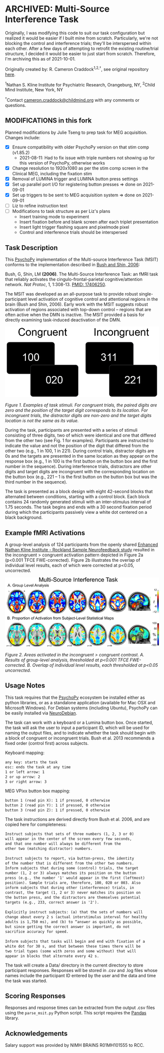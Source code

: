 # ARCHIVED: Multi-Source Interference Task

Originally, I was modifying this code to suit our task configuration but realized it would be easier if I built mine from scratch. Particularly, we're not blocking the control and interference trials; they'll be interspersed within each other. After a few days of attempting to retrofit the existing routine/trial structure, I decided it would be easier to just start from scratch. Therefore, I'm archiving this as of 2021-10-01. 

Originally created by: R. Cameron Craddock<sup>1,2,†</sup>, see original repository [here](https://github.com/ccraddock/msit).

<sup>1</sup>Nathan S. Kline Institute for Psychiatric Research, Orangeburg, NY, <sup>2</sup>Child Mind Institute, New York, NY

<sup>†</sup>Contact [cameron.craddock@childmind.org](mailto:cameron.craddock@childmind.org) with any comments or questions.

## MODIFICATIONS in this fork

Planned modifications by Julie Tseng to prep task for MEG acquisition. Changes include:
- [x] Ensure compatibility with older PsychoPy version on that stim comp (v1.85.2)
    * 2021-08-11: Had to fix issue with triple numbers not showing up for this version of PsychoPy, otherwise works
- [x] Change resolution to 1920x1080 as per the stim comp screen in the Clinical MEG, including the fixation stim
- [x] Removal of LUMINA trigger and LUMINA button press settings
- [x] Set up parallel port I/O for registering button presses => done on 2021-09-01
- [x] Set up triggers to be sent to MEG acquisition system => done on 2021-09-01
- [ ] Liz to refine instruction text
- [ ] Modifications to task structure as per Liz's plans
    * Insert training mode to experiment
    * Insert fixation before and blank screen after each triplet presentation
    * Insert light trigger flashing square and pixelmode pixel
    * Control and interference trials should be interspersed

## Task Description

This [PsychoPy](http://www.psychopy.org/) implementation of the Multi-source Interference Task (MSIT)
conforms to the implementation described in [Bush and Shin, 2006](http://www.nature.com/nprot/journal/v1/n1/full/nprot.2006.48.html):

Bush, G, Shin, LM **(2006)**. The Multi-Source Interference Task: an fMRI task that
reliably activates the cingulo-frontal-parietal cognitive/attention network.
*Nat Protoc*, 1, 1:308-13. [PMID: 17406250](http://www.ncbi.nlm.nih.gov/pubmed/17406250).

The MSIT was developed as an all-purpose task to provide robust single-participant level activation of cognitive control and attentional regions in the brain (Bush and Shin, 2006). Early work with the MSIT suggests robust activation of regions associated with top-down control  – regions that are often active when the DMN is inactive. The MSIT provided a basis for directly examining task-induced deactivation of the DMN.

![Fig. 1 Example of stimuli.](msit_stim2.png?raw=true "Fig. 1 Example of vignettes.")

*Figure 1. Examples of task stimuli. For congruent trials, the paired digits are zero and the position of the target digit corresponds to its location. For incongruent trials, the distractor digits are non-zero and the target digits location is not the same as its value.*

During the task, participants are presented with a series of stimuli consisting of three digits, two of which were identical and one that differed from the other two (see Fig. 1 for examples). Participants are instructed to indicate the value and not the position of the digit that differed from the other two (e.g., 1 in 100, 1 in 221). During control trials, distractor digits are 0s and the targets are presented in the same location as they appear on the response box (e.g., 1 in 100 is the first button on the button box and the first number in the sequence). During interference trials, distractors are other digits and target digits are incongruent with the corresponding location on the button box (e.g., 221 – 1 is the first button on the button box but was the third number in the sequence).

The task is presented as a block design with eight 42-second blocks that alternated between conditions, starting with a control block. Each block contains 24 randomly generated stimuli with an inter-stimulus interval of 1.75 seconds. The task begins and ends with a 30 second fixation period during which the participants passively view a white dot centered on a black background.

## Example fMRI Activations

A group-level analysis of 124 participants from the openly shared [Enhanced Nathan Kline Institute - Rockland Sample Neurofeedback study](http://fcon_1000.projects.nitrc.org/indi/enhanced/) resulted in the incongruent > congruent activation pattern depicted in Figure 2a (p<0.001 TFCE FWE-corrected). Figure 2b illustrates the overlap of individual level results, each of which were corrected at p<0.05, uncorrected.

![Fig. 2 Areas activated in the incongruent > congruent contrast.](task_results.png?raw=true "Fig. 2 Areas activated in the incongruent > congruent contrast.")

*Figure 2. Areas activated in the incongruent > congruent contrast. A. Results of group-level analysis, thresholded at p<0.001 TFCE FWE-corrected. B. Overlap of individual level results, each thresholded at p<0.05 uncorrected.*

## Usage Notes
This task requires that the [PsychoPy](http://www.psychopy.org/) ecosystem be installed either as python libraries, or as a standalone application (available for Mac OSX and Microsoft Windows). For Debian systems (including Ubuntu), PsychoPy can be easily installed via [NeuroDebian](http://neuro.debian.net/pkgs/psychopy.html?highlight=psychopy).

The task can work with a keyboard or a Lumina button box. Once started, the task will ask the user to input a participant ID, which will be used for naming the output files, and to indicate whether the task should begin with a block of congruent or incongruent trials. Bush et al. 2013 recommends a fixed order (control first) across subjects.

Keyboard mapping:

    any key: starts the task
    esc: ends the task at any time
    1 or left arrow: 1
    2 or up arrow: 2
    3 or right arrow: 3

MEG VPixx button box mapping:

    button 1 (read pin X): 1 if pressed, 0 otherwise
    button 2 (read pin Y): 1 if pressed, 0 otherwise
    button 3 (read pin Z): 1 if pressed, 0 otherwise


The task instructions are derived directly from Bush et al. 2006, and are copied here for completeness:

    Instruct subjects that sets of three numbers (1, 2, 3 or 0)
    will appear in the center of the screen every few seconds,
    and that one number will always be different from the
    other two (matching distractor) numbers.

    Instruct subjects to report, via button-press, the identity
    of the number that is different from the other two numbers.
    Inform subjects that during some (control) trials, the target
    number (1, 2 or 3) always matches its position on the button
    press (e.g., the number '1' would appear in the first (leftmost)
    position). Sample trials are, therefore, 100, 020 or 003. Also
    inform subjects that during other (interference) trials, in
    contrast, the target (1, 2 or 3) never matches its position on
    the button press, and the distractors are themselves potential
    targets (e.g., 233, correct answer is '2').

    Explicitly instruct subjects: (a) that the sets of numbers will
    change about every 2 s (actual interstimulus interval for healthy
    adults is 1,750 ms), and (b) to “answer as quickly as possible,
    but since getting the correct answer is important, do not
    sacrifice accuracy for speed.

    Inform subjects that tasks will begin and end with fixation of a
    white dot for 30 s, and that between these times there will be
    two trial types (some with zeros and some without) that will
    appear in blocks that alternate every 42 s.

The task will create a Data/ directory in the current directory to store participant responses. Responses will be stored in .csv and .log files whose names include the participant ID entered by the user and the data and time the task was started.

## Scoring Responses
Responses and response times can be extracted from the output .csv files using the ```parse_msit.py``` Python script. This script requires the [Pandas](http://pandas.pydata.org/) library.

## Acknowledgements
Salary support was provided by NIMH BRAINS R01MH101555 to RCC.
